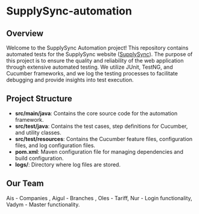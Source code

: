 # SupplySync-automation
## Overview

Welcome to the SupplySync Automation project! This repository contains automated tests for the SupplySync website ([SupplySync](https://supplysync.us/login)). The purpose of this project is to ensure the quality and reliability of the web application through extensive automated testing. We utilize JUnit, TestNG, and Cucumber frameworks, and we log the testing processes to facilitate debugging and provide insights into test execution.

## Project Structure

- **src/main/java**: Contains the core source code for the automation framework.
- **src/test/java**: Contains the test cases, step definitions for Cucumber, and utility classes.
- **src/test/resources**: Contains the Cucumber feature files, configuration files, and log configuration files.
- **pom.xml**: Maven configuration file for managing dependencies and build configuration.
- **logs/**: Directory where log files are stored.
## Our Team
Ais - Companies ,
Aigul - Branches ,
Oles - Tariff,
Nur - Login functionality,
Vadym - Master functionality.

